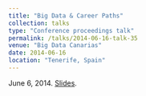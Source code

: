 ```yaml
---
title: "Big Data & Career Paths"
collection: talks
type: "Conference proceedings talk"
permalink: /talks/2014-06-16-talk-35
venue: "Big Data Canarias"
date: 2014-06-16
location: "Tenerife, Spain"
---
```

June 6, 2014.
[Slides](https://www.slideshare.net/MarcosColebrookSantamaria/bigdatacanarias-big-data-career-paths).